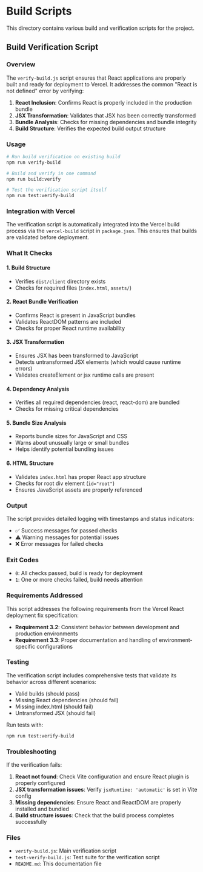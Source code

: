 # Build Scripts

This directory contains various build and verification scripts for the project.

## Build Verification Script

### Overview

The `verify-build.js` script ensures that React applications are properly built and ready for deployment to Vercel. It addresses the common "React is not defined" error by verifying:

1. **React Inclusion**: Confirms React is properly included in the production bundle
2. **JSX Transformation**: Validates that JSX has been correctly transformed 
3. **Bundle Analysis**: Checks for missing dependencies and bundle integrity
4. **Build Structure**: Verifies the expected build output structure

### Usage

```bash
# Run build verification on existing build
npm run verify-build

# Build and verify in one command
npm run build:verify

# Test the verification script itself
npm run test:verify-build
```

### Integration with Vercel

The verification script is automatically integrated into the Vercel build process via the `vercel-build` script in `package.json`. This ensures that builds are validated before deployment.

### What It Checks

#### 1. Build Structure
- Verifies `dist/client` directory exists
- Checks for required files (`index.html`, `assets/`)

#### 2. React Bundle Verification
- Confirms React is present in JavaScript bundles
- Validates ReactDOM patterns are included
- Checks for proper React runtime availability

#### 3. JSX Transformation
- Ensures JSX has been transformed to JavaScript
- Detects untransformed JSX elements (which would cause runtime errors)
- Validates createElement or jsx runtime calls are present

#### 4. Dependency Analysis
- Verifies all required dependencies (react, react-dom) are bundled
- Checks for missing critical dependencies

#### 5. Bundle Size Analysis
- Reports bundle sizes for JavaScript and CSS
- Warns about unusually large or small bundles
- Helps identify potential bundling issues

#### 6. HTML Structure
- Validates `index.html` has proper React app structure
- Checks for root div element (`id="root"`)
- Ensures JavaScript assets are properly referenced

### Output

The script provides detailed logging with timestamps and status indicators:

- ✅ Success messages for passed checks
- ⚠️ Warning messages for potential issues
- ❌ Error messages for failed checks

### Exit Codes

- `0`: All checks passed, build is ready for deployment
- `1`: One or more checks failed, build needs attention

### Requirements Addressed

This script addresses the following requirements from the Vercel React deployment fix specification:

- **Requirement 3.2**: Consistent behavior between development and production environments
- **Requirement 3.3**: Proper documentation and handling of environment-specific configurations

### Testing

The verification script includes comprehensive tests that validate its behavior across different scenarios:

- Valid builds (should pass)
- Missing React dependencies (should fail)
- Missing index.html (should fail)  
- Untransformed JSX (should fail)

Run tests with:
```bash
npm run test:verify-build
```

### Troubleshooting

If the verification fails:

1. **React not found**: Check Vite configuration and ensure React plugin is properly configured
2. **JSX transformation issues**: Verify `jsxRuntime: 'automatic'` is set in Vite config
3. **Missing dependencies**: Ensure React and ReactDOM are properly installed and bundled
4. **Build structure issues**: Check that the build process completes successfully

### Files

- `verify-build.js`: Main verification script
- `test-verify-build.js`: Test suite for the verification script
- `README.md`: This documentation file